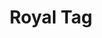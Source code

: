 ---
title: "Royal Tag"
url: /karachi/royal-tag-v3g7-q49-delhi-society-delhi-chs-p-e-c-h-s/
shop: clothes
---